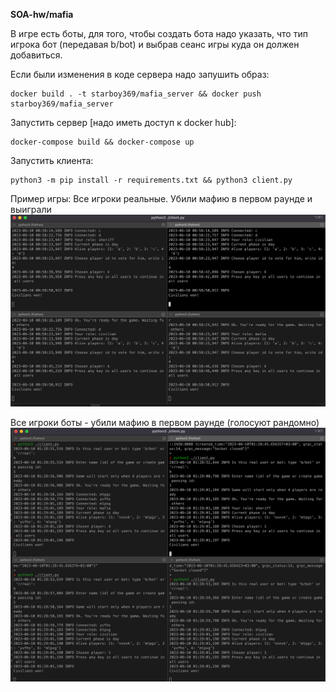 **SOA-hw/mafia**

В игре есть боты, для того, чтобы создать бота надо указать, что тип игрока 
бот (передавая b/bot) и выбрав сеанс игры куда он должен добавиться.

Если были изменения в коде сервера надо запушить образ:
```
docker build . -t starboy369/mafia_server && docker push starboy369/mafia_server 
```

Запустить сервер [надо иметь доступ к docker hub]:
```
docker-compose build && docker-compose up
```

Запустить клиента:
```
python3 -m pip install -r requirements.txt && python3 client.py
```

Пример игры:
Все игроки реальные. Убили мафию в первом раунде и выиграли 
![img_2.png](img_2.png)

Все игроки боты - убили мафию в первом раунде (голосуют рандомно)
![img_3.png](img_3.png)